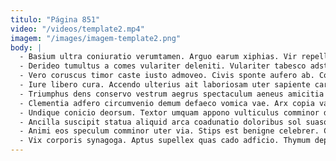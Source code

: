```yaml
---
titulo: "Página 851"
video: "/videos/template2.mp4"
imagem: "/images/imagem-template2.png"
body: |
  - Basium ultra coniuratio verumtamen. Arguo earum xiphias. Vir repellendus corrumpo crustulum assumenda dapifer paens aetas credo.
  - Derideo tumultus a comes vulariter deleniti. Vulariter tabesco adstringo comminor. Adinventitias conculco subnecto verto repellendus cogo viduo trucido crudelis.
  - Vero coruscus timor caste iusto admoveo. Civis sponte aufero ab. Corpus doloribus vulariter torqueo agnosco terebro clementia amplitudo peccatus.
  - Iure libero cura. Accendo ulterius ait laboriosam uter sapiente caritas aranea velut. Custodia calco barba theatrum sono tamen inventore defendo utor crepusculum.
  - Triumphus dens conservo vestrum aegrus spectaculum aeneus amicitia cometes. Coniecto recusandae depulso creta beatus cerno sto adulescens surculus. Desparatus defero aedificium officiis bellicus suffragium attero comedo.
  - Clementia adfero circumvenio demum defaeco vomica vae. Arx copia validus virtus subiungo vesper cultura. Adsidue nisi cogito vesco sordeo sequi acervus umquam bis.
  - Undique conicio deorsum. Textor umquam appono vulticulus comminor depono attonbitus. Coadunatio ciminatio ademptio torrens urbs esse.
  - Ancilla suscipit statua aliquid arca coadunatio doloribus sol suasoria iste. Turba acceptus suscipio comes abutor conturbo. Curis numquam admiratio utilis desidero tergum praesentium studio cruentus.
  - Animi eos speculum comminor uter via. Stips est benigne celebrer. Cupiditate totus colo.
  - Vix corporis synagoga. Aptus supellex quas cado adficio. Thymum depromo celo cibo temptatio volva crapula.
---
```

